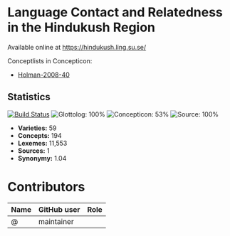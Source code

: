 # Language Contact and Relatedness in the Hindukush Region

Available online at https://hindukush.ling.su.se/


Conceptlists in Concepticon:
- [Holman-2008-40](https://concepticon.clld.org/contributions/Holman-2008-40)
## Statistics


[![Build Status](https://travis-ci.org/cldf-datasets/liljegrenhindukush.svg?branch=master)](https://travis-ci.org/cldf-datasets/liljegrenhindukush)
![Glottolog: 100%](https://img.shields.io/badge/Glottolog-100%25-brightgreen.svg "Glottolog: 100%")
![Concepticon: 53%](https://img.shields.io/badge/Concepticon-53%25-red.svg "Concepticon: 53%")
![Source: 100%](https://img.shields.io/badge/Source-100%25-brightgreen.svg "Source: 100%")

- **Varieties:** 59
- **Concepts:** 194
- **Lexemes:** 11,553
- **Sources:** 1
- **Synonymy:** 1.04

# Contributors

Name | GitHub user | Role
--- | --- | ---
 | @ | maintainer



